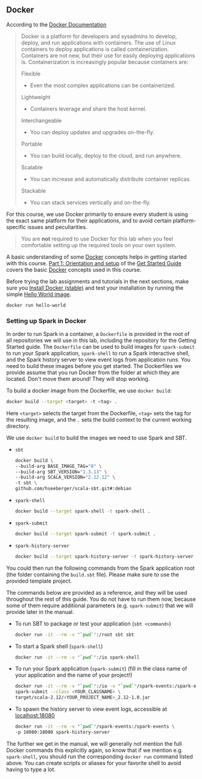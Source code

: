 ## Docker

According to the [Docker Documentation](https://docs.docker.com/get-started)

> Docker is a platform for developers and sysadmins to develop, deploy, and run
> applications with containers. The use of Linux containers to deploy
> applications is called containerization. Containers are not new, but their
> use for easily deploying applications is. Containerization is increasingly
> popular because containers are:
>
> Flexible
>
> - Even the most complex applications can be containerized.
>
> Lightweight
>
> - Containers leverage and share the host kernel.
>
> Interchangeable
>
> - You can deploy updates and upgrades on-the-fly.
>
> Portable
>
> - You can build locally, deploy to the cloud, and run anywhere.
>
> Scalable
>
> - You can increase and automatically distribute container replicas.
>
> Stackable
>
> - You can stack services vertically and on-the-fly.

For this course, we use Docker primarily to ensure every student is using the
exact same platform for their applications, and to avoid certain
platform-specific issues and peculiarities.

> You are **not** required to use Docker for this lab when you feel comfortable
> setting up the required tools on your own system.

A basic understanding of some [Docker](https://docs.docker.com/) concepts helps
in getting started with this course. [Part 1: Orientation and
setup](https://docs.docker.com/get-started/) of the [Get Started
Guide](https://docs.docker.com/get-started/) covers the basic
[Docker](https://docs.docker.com/) concepts used in this course.

Before trying the lab assignments and tutorials in the next sections, make sure
you [Install Docker
(stable)](https://docs.docker.com/install/#supported-platforms) and test your
installation by running the simple [Hello World
image](https://hub.docker.com/_/hello-world).

```bash
docker run hello-world
```

### Setting up Spark in Docker

In order to run Spark in a container, a `Dockerfile` is provided in the root of
all repositories we will use in this lab, including the repository for the
Getting Started guide. The `Dockerfile` can be used to build images for
`spark-submit` to run your Spark application, `spark-shell` to run a Spark
interactive shell, and the Spark history server to view event logs from
application runs. You need to build these images before you get started. The
Dockerfiles we provide assume that you run Docker from the folder at which they
are located. Don't move them around! They will stop working.

To build a docker image from the Dockerfile, we use `docker build`:

```bash
docker build --target <target> -t <tag> .
```

Here `<target>` selects the target from the Dockerfile, `<tag>` sets the tag
for the resulting image, and the `.` sets the build context to the current
working directory.

We use `docker build` to build the images we need to use Spark and SBT.

- `sbt`

  ```bash
  docker build \
  --build-arg BASE_IMAGE_TAG="8" \
  --build-arg SBT_VERSION="1.3.13" \
  --build-arg SCALA_VERSION="2.12.12" \
  -t sbt \
  github.com/hseeberger/scala-sbt.git#:debian
  ```

- `spark-shell`

  ```bash
  docker build --target spark-shell -t spark-shell .
  ```

- `spark-submit`

  ```bash
  docker build --target spark-submit -t spark-submit .
  ```

- `spark-history-server`

  ```bash
  docker build --target spark-history-server -t spark-history-server .
  ```

You could then run the following commands from the Spark application root
(the folder containing the `build.sbt` file). Please make sure to use the
provided template project.

The commands below are provided as a reference, and they will be used throughout
the rest of this guide. You do not have to run them now, because some of them
require additional parameters (e.g. `spark-submit`) that we will provide later
in the manual.

- To run SBT to package or test your application (`sbt <command>`)

  ```bash
  docker run -it --rm -v "`pwd`":/root sbt sbt
  ```

- To start a Spark shell (`spark-shell`)

  ```bash
  docker run -it --rm -v "`pwd`":/io spark-shell
  ```

- To run your Spark application (`spark-submit`) (fill in the class name of your
  application and the name of your project!)

  ```bash
  docker run -it --rm -v "`pwd`":/io -v "`pwd`"/spark-events:/spark-events \
  spark-submit --class <YOUR_CLASSNAME> \
  target/scala-2.12/<YOUR_PROJECT_NAME>_2.12-1.0.jar
  ```

- To spawn the history server to view event logs, accessible at
  [localhost:18080](http://localhost:18080)

  ```bash
  docker run -it --rm -v "`pwd`"/spark-events:/spark-events \
  -p 18080:18080 spark-history-server
  ```

The further we get in the manual, we will generally not mention the full Docker
commands this explicitly again, so know that if we mention e.g. `spark-shell`,
you should run the corresponding `docker run` command listed above. You can
create scripts or aliases for your favorite shell to avoid having to type a lot.
